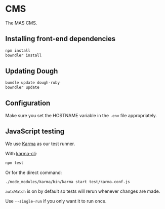 # CMS

The MAS CMS.

## Installing front-end dependencies

```sh
npm install
bowndler install
```

## Updating Dough

```sh
bundle update dough-ruby
bowndler update
```

## Configuration
Make sure you set the HOSTNAME variable in the `.env` file appropriately.

## JavaScript testing

We use [Karma](http://karma-runner.github.io) as our test runner.

With [karma-cli](https://www.npmjs.org/package/karma-cli):

```sh
npm test
```

Or for the direct command:

```sh
./node_modules/karma/bin/karma start test/karma.conf.js
```

`autoWatch` is on by default so tests will rerun whenever changes are made.

Use `--single-run` if you only want it to run once.
